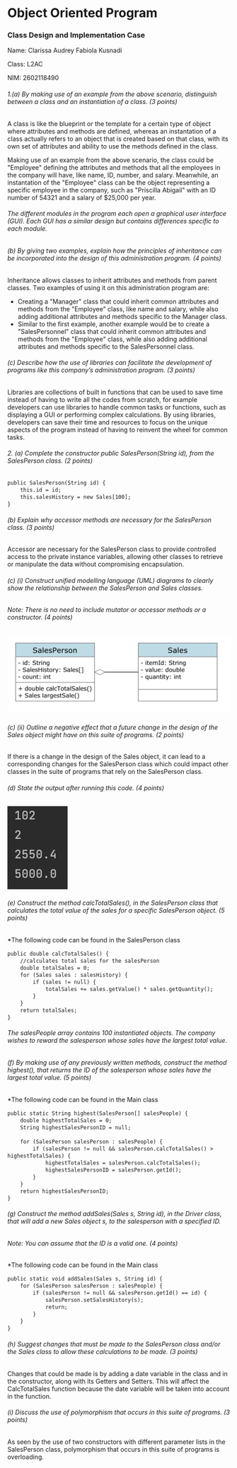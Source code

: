 # Object Oriented Program

### Class Design and Implementation Case

Name: Clarissa Audrey Fabiola Kusnadi

Class: L2AC

NIM: 2602118490

###### 1.(a) By making use of an example from the above scenario, distinguish between a class and an instantiation of a class. (3 points)

A class is like the blueprint or the template for a certain type of object where attributes and methods are defined, whereas an instantation of a class actually refers to an object that is created based on that class, with its own set of attributes and ability to use the methods defined in the class.

Making use of an example from the above scenario, the class could be "Employee" defining the attributes and methods that all the employees in the company will have, like name, ID, number, and salary. Meanwhile, an instantation of the "Employee" class can be the object representing a specific employee in the company, such as "Priscilla Abigail" with an ID number of 54321 and a salary of $25,000 per year.



###### The different modules in the program each open a graphical user interface (GUI). Each GUI has a similar design but contains differences specific to each module.

###### (b) By giving two examples, explain how the principles of inheritance can be incorporated into the design of this administration program. (4 points)

Inheritance allows classes to inherit attributes and methods from parent classes. Two examples of using it on this administration program are:

- Creating a "Manager" class that could inherit common attributes and methods from the "Employee" class, like name and salary, while also adding additional attributes and methods specific to the Manager class.
- Similar to the first example, another example would be to create a "SalesPersonnel" class that could inherit common attributes and methods from the "Employee" class, while also adding additional attributes and methods specific to the SalesPersonnel class.



###### (c) Describe how the use of libraries can facilitate the development of programs like this company’s administration program. (3 points)

Libraries are collections of built in functions that can be used to save time instead of having to write all the codes from scratch, for example developers can use libraries to handle common tasks or functions, such as displaying a GUI or performing complex calculations. By using libraries, developers can save their time and resources to focus on the unique aspects of the program instead of having to reinvent the wheel for common tasks. 



###### 2. (a) Complete the constructor public SalesPerson(String id), from the SalesPerson class. (2 points)

```
public SalesPerson(String id) {
    this.id = id;
    this.salesHistory = new Sales[100];
}
```



###### (b) Explain why accessor methods are necessary for the SalesPerson class. (3 points)

Accessor are necessary for the SalesPerson class to provide controlled access to the private instance variables, allowing other classes to retrieve or manipulate the data without compromising encapsulation.



###### (c) (i) Construct unified modelling language (UML) diagrams to clearly show the relationship between the SalesPerson and Sales classes.

###### Note: There is no need to include mutator or accessor methods or a constructor. (4 points)

![UML Diagram](Assets/UML_Diagram.png)



###### (c) (ii) Outline a negative effect that a future change in the design of the Sales object might have on this suite of programs. (2 points)

If there is a change in the design of the Sales object, it can lead to a corresponding changes for the SalesPerson class which could impact other classes in the suite of programs that rely on the SalesPerson class.  



###### (d) State the output after running this code. (4 points)

![Output](Assets/Output.png)



###### (e) Construct the method calcTotalSales(), in the SalesPerson class that calculates the total value of the sales for a specific SalesPerson object. (5 points)

*The following code can be found in the SalesPerson class

```
public double calcTotalSales() {
    //calculates total sales for the salesPerson
    double totalSales = 0;
    for (Sales sales : salesHistory) {
        if (sales != null) {
            totalSales += sales.getValue() * sales.getQuantity();
        }
    }
    return totalSales;
}
```



###### The salesPeople array contains 100 instantiated objects. The company wishes to reward the salesperson whose sales have the largest total value.

###### (f) By making use of any previously written methods, construct the method highest(), that returns the ID of the salesperson whose sales have the largest total value. (5 points)

*The following code can be found in the Main class

```
public static String highest(SalesPerson[] salesPeople) {
    double highestTotalSales = 0;
    String highestSalesPersonID = null;

    for (SalesPerson salesPerson : salesPeople) {
        if (salesPerson != null && salesPerson.calcTotalSales() > highestTotalSales) {
            highestTotalSales = salesPerson.calcTotalSales();
            highestSalesPersonID = salesPerson.getId();
        }
    }
    return highestSalesPersonID;
}
```



###### (g) Construct the method addSales(Sales s, String id), in the Driver class, that will add a new Sales object s, to the salesperson with a specified ID.

###### Note: You can assume that the ID is a valid one. (4 points)

*The following code can be found in the Main class

```
public static void addSales(Sales s, String id) {
    for (SalesPerson salesPerson : salesPeople) {
        if (salesPerson != null && salesPerson.getId() == id) {
            salesPerson.setSalesHistory(s);
            return;
        }
    }
}
```



###### (h) Suggest changes that must be made to the SalesPerson class and/or the Sales class to allow these calculations to be made. (3 points)

Changes that could be made is by adding a date variable in the class and in the constructor, along with its Getters and Setters. This will affect the CalcTotalSales function because the date variable will be taken into account in the function. 



###### (i) Discuss the use of polymorphism that occurs in this suite of programs. (3 points)

As seen by the use of two constructors with different parameter lists in the SalesPerson class, polymorphism that occurs in this suite of programs is overloading. 



